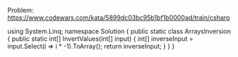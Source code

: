 Problem: https://www.codewars.com/kata/5899dc03bc95b1bf1b0000ad/train/csharp

using System.Linq;
namespace Solution
{
public static class ArraysInversion
{
public static int[] InvertValues(int[] input)
{
int[] inverseInput = input.Select(i => i \* -1).ToArray();
return inverseInput;
}
}
}

